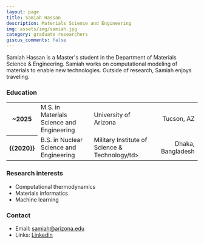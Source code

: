 ```yaml
---
layout: page
title: Samiah Hassan
description: Materials Science and Engineering
img: assets/img/samiah.jpg
category: graduate researchers
giscus_comments: false
---
```


Samiah Hassan is a Master's student in the Department of Materials Science & Engineering. Samiah works on computational modeling of materials to enable new technologies. Outside of research, Samiah enjoys traveling.

### Education

<div class="table-responsive">
    <table class="table table-sm table-borderless">
        <tr>
            <th scope="row">~2025</th>
            <td>M.S. in Materials Science and Engineering</td>
            <td>University of Arizona</td>
            <td align ="right">Tucson, AZ</td>
        </tr>
        <tr>
            <th scope="row">{{2020}}</th>
            <td>B.S. in Nuclear Science and Engineering</td>
            <td>Military Institute of Science & Technology/td>
            <td align ="right">Dhaka, Bangladesh</td>
        </tr>
    </table>
</div>

### Research interests

- Computational thermodynamics
- Materials informatics
- Machine learning

### Contact

- Email: samiah@arizona.edu
- Links: [LinkedIn](https://www.linkedin.com/in/samiah-hassan-446ba3183/)